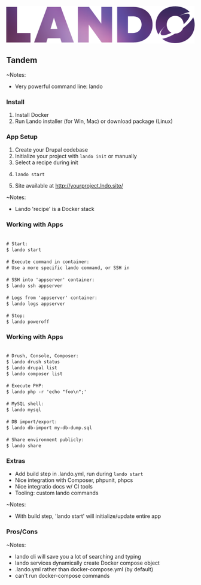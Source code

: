 ![Lando](slides/img/logo-lando.png)

## Tandem

~Notes:
* Very powerful command line: lando


### Install

1. Install Docker
1. Run Lando installer (for Win, Mac) or download package (Linux)


### App Setup

1. Create your Drupal codebase
1. Initialize your project with ```lando init``` or manually
1. Select a recipe during init
1. <pre><code class="bash" data-trim data-noescape>lando start</code></pre>
1. Site available at http://yourproject.lndo.site/

~Notes:
* Lando 'recipe' is a Docker stack


### Working with Apps

 <pre><code class="bash" data-trim data-noescape>
# Start:
$ lando start

# Execute command in container:
# Use a more specific lando command, or SSH in

# SSH into 'appserver' container:
$ lando ssh appserver

# Logs from 'appserver' container:
$ lando logs appserver

# Stop:
$ lando poweroff
</code></pre>


### Working with Apps

<pre><code class="bash" data-trim data-noescape>
# Drush, Console, Composer:
$ lando drush status
$ lando drupal list
$ lando composer list

# Execute PHP:
$ lando php -r 'echo "foo\n";'

# MySQL shell:
$ lando mysql

# DB import/export:
$ lando db-import my-db-dump.sql

# Share environment publicly:
$ lando share
</code></pre>


### Extras

* Add build step in .lando.yml, run during ```lando start```
* Nice integration with Composer, phpunit, phpcs 
* Nice integratio docs w/ CI tools
* Tooling: custom lando commands

~Notes:
* With build step, 'lando start' will initialize/update entire app


### Pros/Cons

~Notes:
* lando cli will save you a lot of searching and typing
* lando services dynamically create Docker compose object
* .lando.yml rather than docker-compose.yml (by default)
* can't run docker-compose commands
